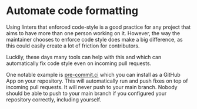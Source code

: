 # Automate code formatting

Using linters that enforced code-style is a good practice for any project that
aims to have more than one person working on it. However, the way the maintainer
chooses to enforce code style does make a big difference, as this could easily
create a lot of friction for contributors.

Luckily, these days many tools can help with this and which can
automatically fix code style even on incoming pull requests.

One notable example is [pre-commit.ci](https://pre-commit.ci/) which you can
install as a GitHub App on your repository. This will automatically run and
push fixes on top of incoming pull requests. It will never push to your main
branch. Nobody should be able to push to your main branch if you
configured your repository correctly, including yourself.
